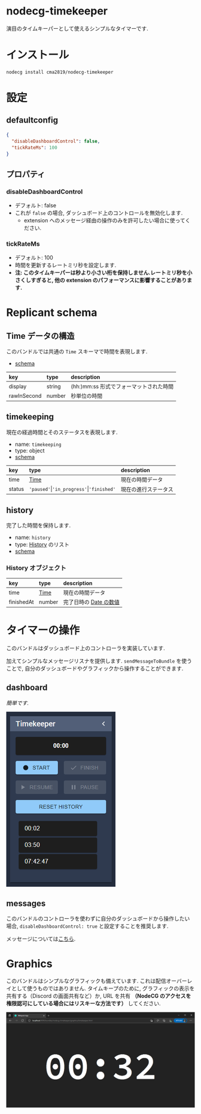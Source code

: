 # nodecg-timekeeper

演目のタイムキーパーとして使えるシンプルなタイマーです.

# インストール

```
nodecg install cma2819/nodecg-timekeeper
```

# 設定

## defaultconfig

``` json
{
  "disableDashboardControl": false,
  "tickRateMs": 100
}
```

## プロパティ

### disableDashboardControl

- デフォルト: false
- これが `false` の場合, ダッシュボード上のコントロールを無効化します.
  - extension へのメッセージ経由の操作のみを許可したい場合に使ってください.

### tickRateMs

- デフォルト: 100
- 時間を更新するレートミリ秒を設定します.
- **注: このタイムキーパーは秒より小さい桁を保持しません.レートミリ秒を小さくしすぎると, 他の extension のパフォーマンスに影響することがあります.**

# Replicant schema

## Time データの構造

このバンドルでは共通の `Time` スキーマで時間を表現します.

- [schema](./schemas/lib/time.json)

|key|type|description|
|:--|:--|:--|
|display|string|(hh:)mm:ss 形式でフォーマットされた時間|
|rawInSecond|number|秒単位の時間|

## timekeeping

現在の経過時間とそのステータスを表現します.

- name: `timekeeping`
- type: object
- [schema](./schemas/timekeeping.json)

|key|type|description|
|:--|:--|:--|
|time|[Time](#time-データの構造)|現在の時間データ|
|status|`'paused'`\|`'in_progress'`\|`'finished'`|現在の進行ステータス|

## history

完了した時間を保持します.

- name: `history`
- type: [History](#history-オブジェクト) のリスト
- [schema](./schemas/history.json)

### History オブジェクト

|key|type|description|
|:--|:--|:--|
|time|[Time](#time-データの構造)|現在の時間データ|
|finishedAt|number|完了日時の [Date の数値](https://developer.mozilla.org/en-US/docs/Web/JavaScript/Reference/Global_Objects/Date/valueOf)|

# タイマーの操作

このバンドルはダッシュボード上のコントローラを実装しています.

加えてシンプルなメッセージリスナを提供します. `sendMessageToBundle` を使うことで, 自分のダッシュボードやグラフィックから操作することができます.

## dashboard

*簡単です.*

![Simple Controller Image](docs/img/dashboard-controller.png)

## messages

このバンドルのコントローラを使わずに自分のダッシュボードから操作したい場合, `disableDashboardControl: true` と設定することを推奨します.


メッセージについては[こちら](./docs/md/extension.md).

# Graphics

このバンドルはシンプルなグラフィックも備えています. これは配信オーバーレイとして使うものではありません. タイムキープのために, グラフィックの表示を共有する（Discord の画面共有など）か, URL を共有 **（NodeCG のアクセスを権限認可にしている場合にはリスキーな方法です）** してください.

![Built-in graphics](docs/img/graphics.png)